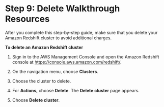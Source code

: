 # Step 9: Delete Walkthrough Resources<a name="bigquery-redshift-migration-step-9"></a>

After you complete this step\-by\-step guide, make sure that you delete your Amazon Redshift cluster to avoid additional charges\.

 **To delete an Amazon Redshift cluster** 

1. Sign in to the AWS Management Console and open the Amazon Redshift console at [https://console\.aws\.amazon\.com/redshift/](https://console.aws.amazon.com/redshift/)\.

1. On the navigation menu, choose **Clusters**\.

1. Choose the cluster to delete\.

1. For **Actions**, choose **Delete**\. The **Delete cluster** page appears\.

1. Choose **Delete cluster**\.